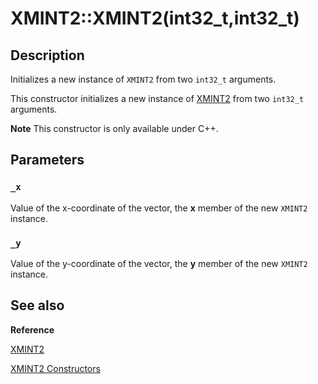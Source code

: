 # XMINT2::XMINT2(int32_t,int32_t)

## Description

Initializes a new instance of `XMINT2` from two `int32_t` arguments.

This constructor initializes a new instance of [XMINT2](https://learn.microsoft.com/windows/desktop/api/directxmath/ns-directxmath-xmint2) from two
`int32_t` arguments.

**Note** This constructor is only available under C++.

## Parameters

### `_x`

Value of the x-coordinate of the vector, the **x** member of the new
`XMINT2` instance.

### `_y`

Value of the y-coordinate of the vector, the **y** member of the new
`XMINT2` instance.

## See also

**Reference**

[XMINT2](https://learn.microsoft.com/windows/desktop/api/directxmath/ns-directxmath-xmint2)

[XMINT2 Constructors](https://learn.microsoft.com/windows/desktop/api/directxmath/nf-directxmath-xmint2-xmint2(constint32_t))